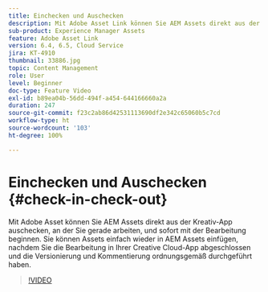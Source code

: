 ```yaml
---
title: Einchecken und Auschecken
description: Mit Adobe Asset Link können Sie AEM Assets direkt aus der Kreativ-App auschecken, an der Sie gerade arbeiten, und sofort mit der Bearbeitung beginnen. Sie können Assets einfach wieder in AEM Assets einfügen, nachdem Sie die Bearbeitung in Ihrer Creative Cloud-App abgeschlossen und die Versionierung und Kommentierung ordnungsgemäß durchgeführt haben.
sub-product: Experience Manager Assets
feature: Adobe Asset Link
version: 6.4, 6.5, Cloud Service
jira: KT-4910
thumbnail: 33886.jpg
topic: Content Management
role: User
level: Beginner
doc-type: Feature Video
exl-id: b89ea04b-56dd-494f-a454-644166660a2a
duration: 247
source-git-commit: f23c2ab86d42531113690df2e342c65060b5c7cd
workflow-type: ht
source-wordcount: '103'
ht-degree: 100%

---
```


# Einchecken und Auschecken {#check-in-check-out}

Mit Adobe Asset können Sie AEM Assets direkt aus der Kreativ-App auschecken, an der Sie gerade arbeiten, und sofort mit der Bearbeitung beginnen. Sie können Assets einfach wieder in AEM Assets einfügen, nachdem Sie die Bearbeitung in Ihrer Creative Cloud-App abgeschlossen und die Versionierung und Kommentierung ordnungsgemäß durchgeführt haben.

>[!VIDEO](https://video.tv.adobe.com/v/33886?quality=12&learn=on)
